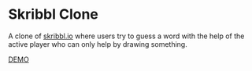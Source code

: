 # Skribbl Clone

A clone of [skribbl.io](https://skribbl.io/) where users try to guess a word with the help of the active player who can only help by drawing something.

[DEMO](http://skribbl-env.eba-4374ebsp.us-east-2.elasticbeanstalk.com/)
